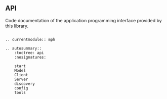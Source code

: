 API
---

Code documentation of the application programming interface provided
by this library.

```eval_rst

.. currentmodule:: mph

.. autosummary::
    :toctree: api
    :nosignatures:

    start
    Model
    Client
    Server
    discovery
    config
    tools
```
